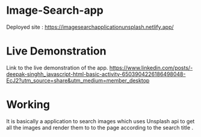 # Image-Search-app
Deployed site :  https://imagesearchapplicationunsplash.netlify.app/

# Live Demonstration
Link to the live demonstration of the app.
https://www.linkedin.com/posts/-deepak-singhh_javascript-html-basic-activity-6503904226186498048-EcJ2?utm_source=share&utm_medium=member_desktop

# Working
It is basically a application to search images which uses Unsplash api to get all the images and render them to to the page according to the search title .
